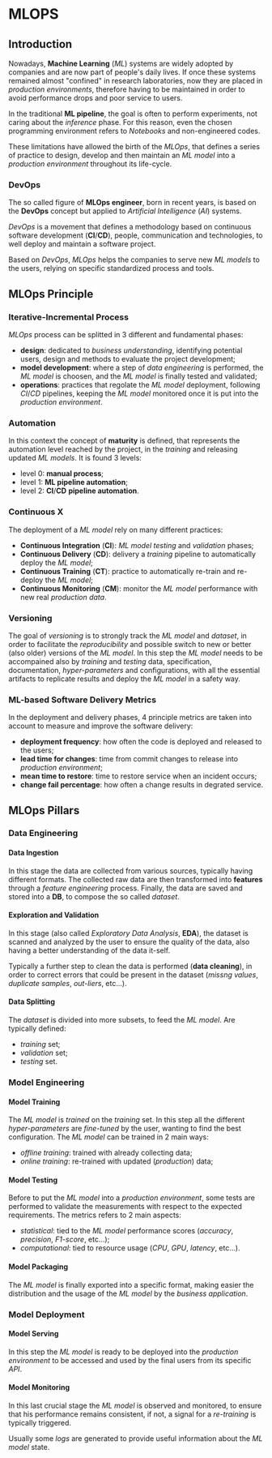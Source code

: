 # MLOPS

## Introduction
Nowadays, **Machine Learning** (*ML*) systems are widely adopted by companies and are now part of people's daily lives.
If once these systems remained almost "confined" in research laboratories, now they are placed in *production environments*, therefore having to be maintained in order to avoid performance drops and poor service to users.

In the traditional **ML pipeline**, the goal is often to perform experiments, not caring about the *inference* phase. For this reason, even the chosen programming environment refers to *Notebooks* and non-engineered codes.

These limitations have allowed the birth of the *MLOps*, that defines a series of practice to design, develop and then maintain an *ML model* into a *production environment* throughout its life-cycle.

### DevOps

The so called figure of **MLOps engineer**, born in recent years, is based on the **DevOps** concept but applied to *Artificial Intelligence* (*AI*) systems.

*DevOps* is a movement that defines a methodology based on continuous software development (**CI**/**CD**), people, communication and technologies, to well deploy and maintain a software project.

Based on *DevOps*, *MLOps* helps the companies to serve new *ML models* to the users, relying on specific standardized process and tools.


## MLOps Principle

### Iterative-Incremental Process
*MLOps* process can be splitted in 3 different and fundamental phases:
- **design**: dedicated to *business understanding*, identifying potential users, design and methods to evaluate the project development;
- **model development**: where a step of *data engineering* is performed, the *ML model* is choosen, and the *ML model* is finally tested and validated;
- **operations**: practices that regolate the *ML model* deployment, following *CI*/*CD* pipelines, keeping the *ML model* monitored once it is put into the *production environment*.

### Automation
In this context the concept of **maturity** is defined, that represents the automation level reached by the project, in the *training* and releasing updated *ML models*. It is found 3 levels:
- level 0: **manual process**;
- level 1: **ML pipeline automation**;
- level 2: **CI**/**CD** **pipeline automation**.

### Continuous X
The deployment of a *ML model* rely on many different practices:
- **Continuous Integration** (**CI**): *ML model* *testing* and *validation* phases; 
- **Continuous Delivery** (**CD**): delivery a *training* pipeline to automatically deploy the *ML model*;
- **Continuous Training** (**CT**): practice to automatically re-train and re-deploy the *ML model*;
- **Continuous Monitoring** (**CM**): monitor the *ML model* performance with new real *production data*.

### Versioning
The goal of *versioning* is to strongly track the *ML model* and *dataset*, in order to facilitate the *reproducibility* and possible switch to new or better (also older) versions of the *ML model*.
In this step the *ML model* needs to be accompained also by *training* and *testing* data, specification, documentation, *hyper-parameters* and configurations, with all the essential artifacts to replicate results and deploy the *ML model* in a safety way.

### ML-based Software Delivery Metrics
In the deployment and delivery phases, 4 principle metrics are taken into account to measure and improve the software delivery:
- **deployment frequency**: how often the code is deployed and released to the users;
- **lead time for changes**: time from commit changes to release into *production environment*;
- **mean time to restore**: time to restore service when an incident occurs;
- **change fail percentage**: how often a change results in degrated service.


## MLOps Pillars

### Data Engineering

#### Data Ingestion
In this stage the data are collected from various sources, typically having different formats.
The collected raw data are then transformed into **features** through a *feature engineering* process.
Finally, the data are saved and stored into a **DB**, to compose the so called *dataset*.

#### Exploration and Validation
In this stage (also called *Exploratory Data Analysis*, **EDA**), the dataset is scanned and analyzed by the user to ensure the quality of the data, also having a better understanding of the data it-self.

Typically a further step to clean the data is performed (**data cleaning**), in order to correct errors that could be present in the dataset (*missng values*, *duplicate samples*, *out-liers*, etc...).

#### Data Splitting
The *dataset* is divided into more subsets, to feed the *ML model*. Are typically defined:
- *training* set;
- *validation* set;
- *testing* set.


### Model Engineering

#### Model Training
The *ML model* is *trained* on the *training* set. In this step all the different *hyper-parameters* are *fine-tuned* by the user, wanting to find the best configuration.
The *ML model* can be trained in 2 main ways:
- *offline training*: trained with already collecting data;
- *online training*: re-trained with updated (*production*) data;

#### Model Testing
Before to put the *ML model* into a *production environment*, some tests are performed to validate the measurements with respect to the expected requirements.
The metrics refers to 2 main aspects:
- *statistical*: tied to the *ML model* performance scores (*accuracy*, *precision*, *F1-score*, etc...);
- *computational*: tied to resource usage (*CPU*, *GPU*, *latency*, etc...).

#### Model Packaging
The *ML model* is finally exported into a specific format, making easier the distribution and the usage of the *ML model* by the *business application*.


### Model Deployment
#### Model Serving
In this step the *ML model* is ready to be deployed into the *production environment* to be accessed and used by the final users from its specific *API*.

#### Model Monitoring
In this last crucial stage the *ML model* is observed and monitored, to ensure that his performance remains consistent, if not, a signal for a *re-training* is typically triggered.

Usually some *logs* are generated to provide useful information about the *ML model* state.
